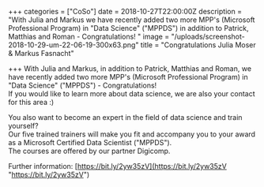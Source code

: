 +++
categories = ["CoSo"]
date = 2018-10-27T22:00:00Z
description = "With Julia and Markus we have recently added two more MPP's (Microsoft Professional Program) in \"Data Science\" (\"MPPDS\") in addition to Patrick, Matthias and Roman - Congratulations! "
image = "/uploads/screenshot-2018-10-29-um-22-06-19-300x63.png"
title = "Congratulations Julia Moser & Markus Fasnacht"

+++
With Julia and Markus, in addition to Patrick, Matthias and Roman, we have recently added two more MPP\'s (Microsoft Professional Program) in "Data Science" ("MPPDS") - Congratulations!   
If you would like to learn more about data science, we are also your contact for this area :)  
  
You also want to become an expert in the field of data science and train yourself?   
Our five trained trainers will make you fit and accompany you to your award as a Microsoft Certified Data Scientist ("MPPDS").  
The courses are offered by our partner Digicomp.   
  
Further information: [https://bit.ly/2yw35zV](https://bit.ly/2yw35zV "https://bit.ly/2yw35zV")